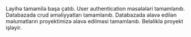 Layihə tamamilə başa çatıb.
User authentication məsələləri tamamlanıb.
Databazada crud əməliyyatları tamamlanıb.
Databazada əlavə edilən məlumatların proyektimizə əlavə edilməsi tamamlanıb.
Beləliklə proyekt işləyir.
